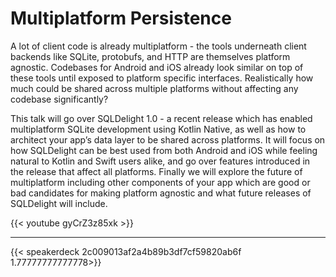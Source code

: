 # 

# Multiplatform Persistence

A lot of client code is already multiplatform - the tools underneath client backends like SQLite, protobufs, and HTTP are themselves platform agnostic. Codebases for Android and iOS already look similar on top of these tools until exposed to platform specific interfaces. Realistically how much could be shared across multiple platforms without affecting any codebase significantly?

This talk will go over SQLDelight 1.0 - a recent release which has enabled multiplatform SQLite development using Kotlin Native, as well as how to architect your app’s data layer to be shared across platforms. It will focus on how SQLDelight can be best used from both Android and iOS while feeling natural to Kotlin and Swift users alike, and go over features introduced in the release that affect all platforms. Finally we will explore the future of multiplatform including other components of your app which are good or bad candidates for making platform agnostic and what future releases of SQLDelight will include.

{{< youtube gyCrZ3z85xk >}}

---

{{< speakerdeck 2c009013af2a4b89b3df7cf59820ab6f 1.77777777777778>}}